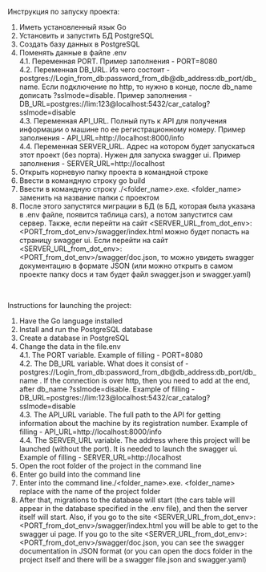 Инструкция по запуску проекта:<br>
1. Иметь установленный язык Go <br>
2. Установить и запустить БД PostgreSQL <br>
3. Создать базу данных в PostgreSQL <br>
4. Поменять данные в файле .env <br>
   4.1. Переменная PORT. Пример заполнения - PORT=8080 <br>
   4.2. Переменная DB_URL. Из чего состоит - postgres://Login_from_db:password_from_db@db_address:db_port/db_name. Если подключение по http, то нужно в конце, после db_name дописать ?sslmode=disable. Пример заполнения - DB_URL=postgres://lim:123@localhost:5432/car_catalog?sslmode=disable <br>
   4.3. Переменная API_URL. Полный путь к API для получения информации о машине по ее регистрационному номеру. Пример заполнения - API_URL=http://localhost:8000/info <br>
   4.4. Переменная SERVER_URL. Адрес на котором будет запускаться этот проект (без порта). Нужен для запуска swagger ui. Пример заполнения - SERVER_URL=http://localhost <br>
5. Открыть корневую папку проекта в командной строке <br>
6. Ввести в командную строку go build <br>
7. Ввести в командную строку ./<folder_name>.exe. <folder_name> заменить на название папки с проектом <br>
8. После этого запустятся миграции в БД (в БД, которая была указана в .env файле, появится таблица cars), а потом запустится сам сервер. Также, если перейти на сайт <SERVER_URL_from_dot_env>:<PORT_from_dot_env>/swagger/index.html можно будет попасть на страницу swagger ui. Если перейти на сайт <SERVER_URL_from_dot_env>:<PORT_from_dot_env>/swagger/doc.json, то можно увидеть swagger документацию в формате JSON (или можно открыть в самом проекте папку docs и там будет файл swagger.json и swagger.yaml)<br>

<br>

Instructions for launching the project:<br>
1. Have the Go language installed <br>
2. Install and run the PostgreSQL database <br>
3. Create a database in PostgreSQL <br>
4. Change the data in the file.env <br>
4.1. The PORT variable. Example of filling - PORT=8080 <br>
4.2. The DB_URL variable. What does it consist of - postgres://Login_from_db:password_from_db@db_address:db_port/db_name . If the connection is over http, then you need to add at the end, after db_name ?sslmode=disable. Example of filling - DB_URL=postgres://lim:123@localhost:5432/car_catalog?sslmode=disable <br>
4.3. The API_URL variable. The full path to the API for getting information about the machine by its registration number. Example of filling - API_URL=http://localhost:8000/info <br>
4.4. The SERVER_URL variable. The address where this project will be launched (without the port). It is needed to launch the swagger ui. Example of filling - SERVER_URL=http://localhost <br>
5. Open the root folder of the project in the command line <br>
6. Enter go build into the command line <br>
7. Enter into the command line./<folder_name>.exe. <folder_name> replace with the name of the project folder <br>
8. After that, migrations to the database will start (the cars table will appear in the database specified in the .env file), and then the server itself will start. Also, if you go to the site <SERVER_URL_from_dot_env>:<PORT_from_dot_env>/swagger/index.html you will be able to get to the swagger ui page. If you go to the site <SERVER_URL_from_dot_env>:<PORT_from_dot_env>/swagger/doc.json, you can see the swagger documentation in JSON format (or you can open the docs folder in the project itself and there will be a swagger file.json and swagger.yaml)<br>
